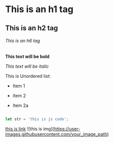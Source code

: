 # This is an h1 tag

## This is an h2 tag

###### This is an h6 tag

**This text will be bold**

*This text will be italic*

This is Unordered list:

* Item 1

* Item 2
* Item 2a

 ```javascript

let str = 'this is js code';
```
[this is link](http://github.com)
![this is img][(https://user-images.githubusercontent.com/your_image_path)](https://avatars.githubusercontent.com/u/152589938?v=4)
